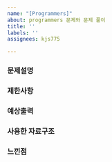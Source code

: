 ```yaml
---
name: "[Programmers]"
about: programmers 문제와 문제 풀이
title: ''
labels: ''
assignees: kjs775

---
```


<h3>문제설명</h3>

<h3>제한사항</h3>

<h3>예상출력 </h3>

<h3>사용한 자료구조</h3> 

<h3>느낀점</h3>
